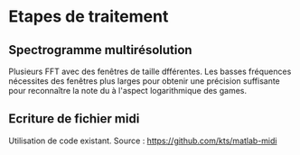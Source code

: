 Etapes de traitement
====================

Spectrogramme multirésolution
-----------------------------

Plusieurs FFT avec des fenêtres de taille dfférentes.
Les basses fréquences nécessites des fenêtres plus larges 
pour obtenir une précision suffisante pour reconnaître la
note du à l'aspect logarithmique des games.





Ecriture de fichier midi
------------------------

Utilisation de code existant.
Source : https://github.com/kts/matlab-midi
